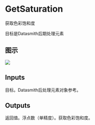 # GetSaturation

获取色彩饱和度

目标是Datasmith后期处理元素

## 图示

![]($-20221218-18374201.png)

## Inputs

目标。Datasmith后处理元素对象参考。 

## Outputs

返回值。浮点数（单精度）。获取色彩饱和度。
